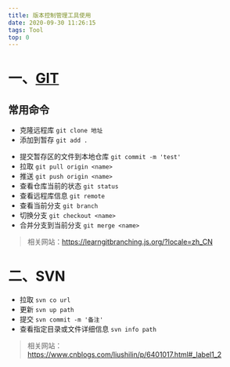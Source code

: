 ```yaml
---
title: 版本控制管理工具使用
date: 2020-09-30 11:26:15
tags: Tool
top: 0
---
```


# 一、[GIT](https://learngitbranching.js.org/)

## 常用命令

- 克隆远程库	`git clone 地址`
- 添加到暂存    `git add .`

<!--more-->

- 提交暂存区的文件到本地仓库    `git commit -m 'test'`
- 拉取    `git pull origin <name>`
- 推送    `git push origin <name>`
- 查看仓库当前的状态    `git status`
- 查看远程库信息    `git remote`
- 查看当前分支    `git branch` 
- 切换分支    `git checkout <name>`
- 合并分支到当前分支    `git merge <name>`

> 相关网站：https://learngitbranching.js.org/?locale=zh_CN

# 二、SVN

- 拉取    `svn co url`
- 更新    `svn up path`
- 提交    `svn commit -m '备注'`
- 查看指定目录或文件详细信息    `svn info path`

> 相关网站：https://www.cnblogs.com/liushilin/p/6401017.html#_label1_2